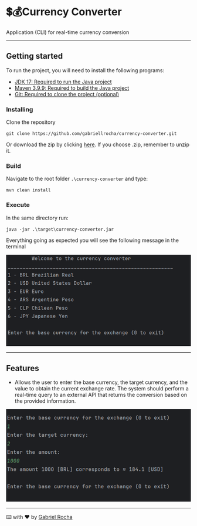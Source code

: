 # 💲💰Currency Converter

Application (CLI) for real-time currency conversion
___

## Getting started
To run the project, you will need to install the following programs:
- [JDK 17: Required to run the Java project](https://www.oracle.com/java/technologies/downloads/?er=221886#java17)
- [Maven 3.9.9: Required to build the Java project](https://maven.apache.org/download.cgi)
- [Git: Required to clone the project (optional)](https://git-scm.com/downloads)

### Installing
Clone the repository
```
git clone https://github.com/gabriellrocha/currency-converter.git
```
Or download the zip by clicking [here](https://github.com/gabriellrocha/currency-converter/archive/refs/heads/main.zip).
If you choose .zip, remember to unzip it.

### Build
Navigate to the root folder `.\currency-converter` and type:
```
mvn clean install 
```
### Execute
In the same directory run:

```
java -jar .\target\currency-converter.jar
```
Everything going as expected you will see the following message in the terminal


![](screenshot/menu.png)

---
## Features
* Allows the user to enter the base currency, the target currency, and the value to obtain the current exchange rate.
The system should perform a real-time query to an external API that returns the conversion based on the provided information.

![](screenshot/ft1.png)

---
⌨️ with ❤️ by [Gabriel Rocha](https://github.com/gabriellrocha)
